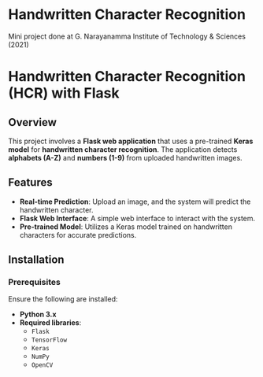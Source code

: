 # Handwritten Character Recognition

Mini project done at G. Narayanamma Institute of Technology & Sciences (2021)

# Handwritten Character Recognition (HCR) with Flask

## Overview
This project involves a **Flask web application** that uses a pre-trained **Keras model** for **handwritten character recognition**. The application detects **alphabets (A-Z)** and **numbers (1-9)** from uploaded handwritten images.

## Features
- **Real-time Prediction**: Upload an image, and the system will predict the handwritten character.
- **Flask Web Interface**: A simple web interface to interact with the system.
- **Pre-trained Model**: Utilizes a Keras model trained on handwritten characters for accurate predictions.

## Installation

### Prerequisites
Ensure the following are installed:
- **Python 3.x**
- **Required libraries**:
  - `Flask`
  - `TensorFlow`
  - `Keras`
  - `NumPy`
  - `OpenCV`
